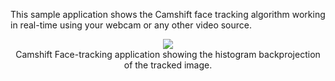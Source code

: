 This sample application shows the Camshift face tracking algorithm working in real-time using your webcam or any other video source.

<p align='center'>
<img src='http://accord.googlecode.com/svn/wiki/samples/accord-vision-facetracking-img.png' />
<br />Camshift Face-tracking application showing the histogram backprojection of the tracked image.<br>
</p><br />